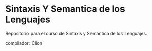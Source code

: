 # Sintaxis Y Semantica de los Lenguajes 

Repositorio para el curso de Sintaxis y Semántica de los Lenguajes.

compilador: Clion  
